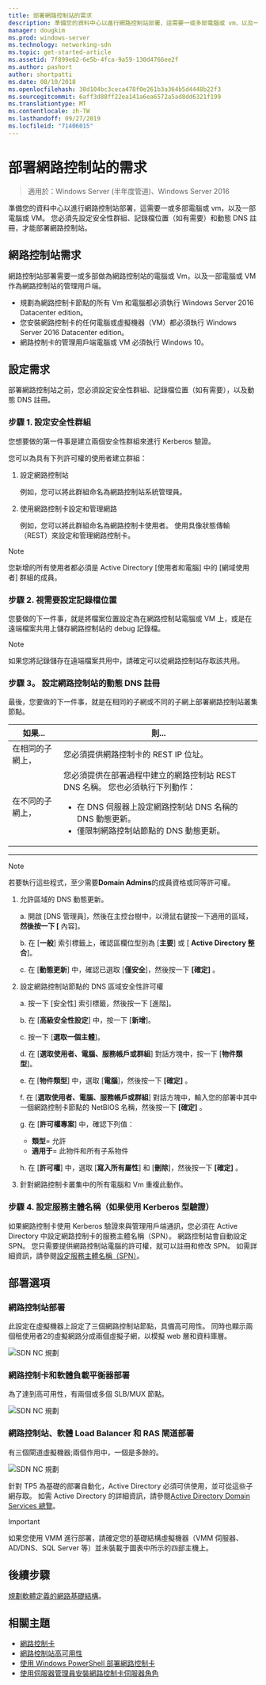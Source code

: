 ```yaml
---
title: 部署網路控制站的需求
description: 準備您的資料中心以進行網路控制站部署，這需要一或多部電腦或 vm，以及一部電腦或 VM。 您必須先設定安全性群組、記錄檔位置（如有需要）和動態 DNS 註冊，才能部署網路控制站。
manager: dougkim
ms.prod: windows-server
ms.technology: networking-sdn
ms.topic: get-started-article
ms.assetid: 7f899e62-6e5b-4fca-9a59-130d4766ee2f
ms.author: pashort
author: shortpatti
ms.date: 08/10/2018
ms.openlocfilehash: 38d104bc3ceca478f0e261b3a364b5d4448b22f3
ms.sourcegitcommit: 6aff3d88ff22ea141a6ea6572a5ad8dd6321f199
ms.translationtype: MT
ms.contentlocale: zh-TW
ms.lasthandoff: 09/27/2019
ms.locfileid: "71406015"
---
```

# <a name="requirements-for-deploying-network-controller"></a>部署網路控制站的需求

>適用於：Windows Server (半年度管道)、Windows Server 2016

準備您的資料中心以進行網路控制站部署，這需要一或多部電腦或 vm，以及一部電腦或 VM。 您必須先設定安全性群組、記錄檔位置（如有需要）和動態 DNS 註冊，才能部署網路控制站。


## <a name="network-controller-requirements"></a>網路控制站需求

網路控制站部署需要一或多部做為網路控制站的電腦或 Vm，以及一部電腦或 VM 作為網路控制站的管理用戶端。 

- 規劃為網路控制卡節點的所有 Vm 和電腦都必須執行 Windows Server 2016 Datacenter edition。 
- 您安裝網路控制卡的任何電腦或虛擬機器（VM）都必須執行 Windows Server 2016 Datacenter edition。 
- 網路控制卡的管理用戶端電腦或 VM 必須執行 Windows 10。 


## <a name="configuration-requirements"></a>設定需求

部署網路控制站之前，您必須設定安全性群組、記錄檔位置（如有需要），以及動態 DNS 註冊。

### <a name="step-1-configure-your-security-groups"></a>步驟 1. 設定安全性群組

您想要做的第一件事是建立兩個安全性群組來進行 Kerberos 驗證。 

您可以為具有下列許可權的使用者建立群組： 

1. 設定網路控制站<p>例如，您可以將此群組命名為網路控制站系統管理員。 
2.  使用網路控制卡設定和管理網路<p>例如，您可以將此群組命名為網路控制卡使用者。 使用具像狀態傳輸（REST）來設定和管理網路控制卡。

>[!NOTE]
>您新增的所有使用者都必須是 Active Directory [使用者和電腦] 中的 [網域使用者] 群組的成員。

### <a name="step-2-configure-log-file-locations-if-needed"></a>步驟 2. 視需要設定記錄檔位置

您要做的下一件事，就是將檔案位置設定為在網路控制站電腦或 VM 上，或是在遠端檔案共用上儲存網路控制站的 debug 記錄檔。 

>[!NOTE]
>如果您將記錄儲存在遠端檔案共用中，請確定可以從網路控制站存取該共用。


### <a name="step-3-configure-dynamic-dns-registration-for-network-controller"></a>步驟 3。 設定網路控制站的動態 DNS 註冊

最後，您要做的下一件事，就是在相同的子網或不同的子網上部署網路控制站叢集節點。 


|         如果...         |                                                                                                                                                         則...                                                                                                                                                         |
|-----------------------|-------------------------------------------------------------------------------------------------------------------------------------------------------------------------------------------------------------------------------------------------------------------------------------------------------------------------|
|  在相同的子網上，  |                                                                                                                                您必須提供網路控制卡的 REST IP 位址。                                                                                                                                 |
| 在不同的子網上， | 您必須提供在部署過程中建立的網路控制站 REST DNS 名稱。 您也必須執行下列動作：<ul><li>在 DNS 伺服器上設定網路控制站 DNS 名稱的 DNS 動態更新。</li><li>僅限制網路控制站節點的 DNS 動態更新。</li></ul> |

---

> [!NOTE]
> 若要執行這些程式，至少需要**Domain Admins**的成員資格或同等許可權。

1. 允許區域的 DNS 動態更新。

   a. 開啟 [DNS 管理員]，然後在主控台樹中，以滑鼠右鍵按一下適用的區域，**然後按一下 [** 內容]。 

   b. 在 [**一般**] 索引標籤上，確認區欄位型別為 [**主要**] 或 [ **Active Directory 整合**]。

   c. 在 [**動態更新**] 中，確認已選取 [**僅安全**]，然後按一下 **[確定]** 。

2. 設定網路控制站節點的 DNS 區域安全性許可權

   a.  按一下 [安全性] 索引標籤，然後按一下 [進階]。 

   b. 在 [**高級安全性設定**] 中，按一下 [**新增**]。 

   c. 按一下 [**選取一個主體**]。 

   d. 在 [**選取使用者、電腦、服務帳戶或群組**] 對話方塊中，按一下 [**物件類型**]。 

   e. 在 [**物件類型**] 中，選取 [**電腦**]，然後按一下 **[確定]** 。

   f. 在 [**選取使用者、電腦、服務帳戶或群組**] 對話方塊中，輸入您的部署中其中一個網路控制卡節點的 NetBIOS 名稱，然後按一下 **[確定]** 。

   g. 在 [**許可權專案**] 中，確認下列值：

      - **類型**= 允許
      - **適用于**= 此物件和所有子系物件

   h. 在 [**許可權**] 中，選取 [**寫入所有屬性**] 和 [**刪除**]，然後按一下 **[確定]** 。

3. 針對網路控制卡叢集中的所有電腦和 Vm 重複此動作。

### <a name="step-4-configure-service-principal-name-if-using-kerberos-based-authentication"></a>步驟 4. 設定服務主體名稱（如果使用 Kerberos 型驗證）

如果網路控制卡使用 Kerberos 驗證來與管理用戶端通訊，您必須在 Active Directory 中設定網路控制卡的服務主體名稱（SPN）。 網路控制站會自動設定 SPN。 您只需要提供網路控制站電腦的許可權，就可以註冊和修改 SPN。 如需詳細資訊，請參閱[設定服務主體名稱（SPN）](https://docs.microsoft.com/windows-server/networking/sdn/security/kerberos-with-spn#configure-service-principal-names-spn)。

## <a name="deployment-options"></a>部署選項

### <a name="network-controller-deployment"></a>網路控制站部署

此設定在虛擬機器上設定了三個網路控制站節點，具備高可用性。 同時也顯示兩個租使用者2的虛擬網路分成兩個虛擬子網，以模擬 web 層和資料庫層。  

![SDN NC 規劃](../../media/Plan-a-Software-Defined-Network-Infrastructure/SDN-NC-Planning.png)

### <a name="network-controller-and-software-load-balancer-deployment"></a>網路控制卡和軟體負載平衡器部署

為了達到高可用性，有兩個或多個 SLB/MUX 節點。

![SDN NC 規劃](../../media/Plan-a-Software-Defined-Network-Infrastructure/SDN-SLB-Deployment.png)

### <a name="network-controller-software-load-balancer-and-ras-gateway-deployment"></a>網路控制站、軟體 Load Balancer 和 RAS 閘道部署

有三個閘道虛擬機器;兩個作用中，一個是多餘的。

![SDN NC 規劃](../../media/Plan-a-Software-Defined-Network-Infrastructure/SDN-GW-Deployment.png)  



針對 TP5 為基礎的部署自動化，Active Directory 必須可供使用，並可從這些子網存取。 如需 Active Directory 的詳細資訊，請參閱[Active Directory Domain Services 總覽](https://docs.microsoft.com/windows-server/identity/ad-ds/get-started/virtual-dc/active-directory-domain-services-overview)。  

>[!IMPORTANT] 
>如果您使用 VMM 進行部署，請確定您的基礎結構虛擬機器（VMM 伺服器、AD/DNS、SQL Server 等）並未裝載于圖表中所示的四部主機上。  


## <a name="next-steps"></a>後續步驟
[規劃軟體定義的網路基礎結構](https://technet.microsoft.com/windows-server-docs/networking/sdn/plan/plan-a-software-defined-network-infrastructure)。

## <a name="related-topics"></a>相關主題
- [網路控制卡](../technologies/network-controller/Network-Controller.md) 
- [網路控制站高可用性](../technologies/network-controller/network-controller-high-availability.md) 
- [使用 Windows PowerShell 部署網路控制卡](../deploy/Deploy-Network-Controller-using-Windows-PowerShell.md)   
- [使用伺服器管理員安裝網路控制卡伺服器角色](../technologies/network-controller/Install-the-Network-Controller-server-role-using-Server-Manager.md)   
